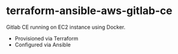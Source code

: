 # terraform-ansible-aws-gitlab-ce

Gitlab CE running on EC2 instance using Docker.
* Provisioned via Terraform
* Configured via Ansible
